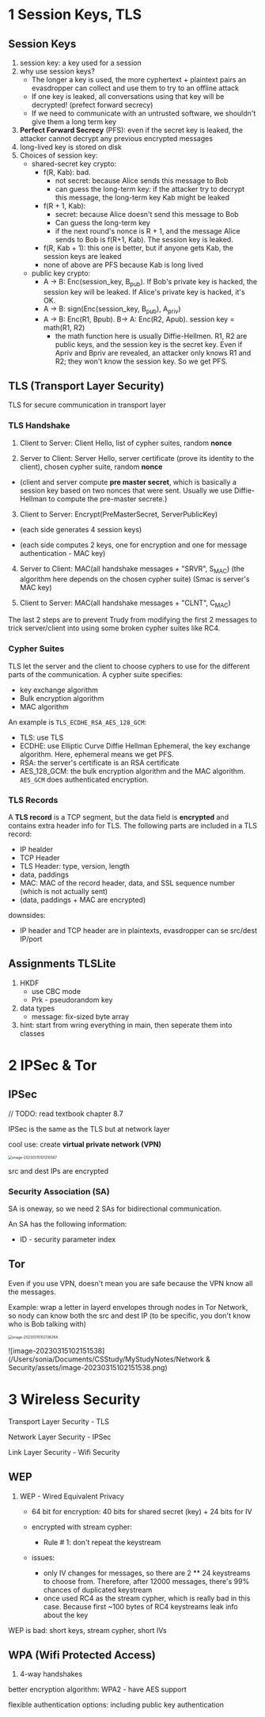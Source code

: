 # 1 Session Keys, TLS

## Session Keys

1. session key: a key used for a session
2. why use session keys?
   - The longer a key is used, the more cyphertext + plaintext pairs an evasdropper can collect and use them to try to an offline attack
   - If one key is leaked, all conversations using that key will be decrypted! (prefect forward secrecy)
   - If we need to communicate with an untrusted software, we shouldn't give them a long term key
3. **Perfect Forward Secrecy** (PFS): even if the secret key is leaked, the attacker cannot decrypt any previous encrypted messages
4. long-lived key is stored on disk
5. Choices of session key:
   - shared-secret key crypto:
     - f(R, Kab): bad. 
       - not secret: because Alice sends this message to Bob
       - can guess the long-term key: if the attacker try to decrypt this message, the long-term key Kab might be leaked
     - f(R + 1, Kab): 
       - secret: because Alice doesn't send this message to Bob
       - Can guess the long-term key
       - if the next round's nonce is R + 1, and the message Alice sends to Bob is f(R+1, Kab). The session key is leaked.
     - f(R, Kab + 1): this one is better, but if anyone gets Kab, the session keys are leaked
     - none of above are PFS because Kab is long lived
   - public key crypto:
     - A -> B: Enc(session_key, B<sub>pub</sub>). If Bob's private key is hacked, the session key will be leaked. If Alice's private key is hacked, it's OK.
     - A -> B: sign(Enc(session_key, B<sub>pub</sub>), A<sub>priv</sub>)
     - A -> B: Enc(R1, Bpub). B-> A: Enc(R2, Apub). session key = math(R1, R2)
       - the math function here is usually Diffie-Hellmen. R1, R2 are public keys, and the session key is the secret key. Even if Apriv and Bpriv are revealed, an attacker only knows R1 and R2; they won't know the session key. So we get PFS.

## TLS (Transport Layer Security)

TLS for secure communication in transport layer

### TLS Handshake

1. Client to Server: Client Hello, list of cypher suites,  random **nonce**

2. Server to Client: Server Hello, server certificate (prove its identity to the client), chosen cypher suite, random **nonce**

- (client and server compute **pre master secret**, which is basically a session key based on two nonces that were sent. Usually we use Diffie-Hellman to compute the pre-master secrete.)

3. Client to Server: Encrypt(PreMasterSecret, ServerPublicKey)

- (each side generates 4 session keys)

- (each side computes 2 keys, one for encryption and one for message authentication - MAC key)

4. Server to Client: MAC(all handshake messages + "SRVR", S<sub>MAC</sub>) (the algorithm here depends on the chosen cypher suite) (Smac is server's MAC key)

5. Client to Server: MAC(all handshake messages + "CLNT", C<sub>MAC</sub>)

The last 2 steps are to prevent Trudy from modifying the first 2 messages to trick server/client into using some broken cypher suites like RC4.

### Cypher Suites

TLS let the server and the client to choose cyphers to use for the different parts of the communication. A cypher suite specifies:

- key exchange algorithm
- Bulk encryption algorithm
- MAC algorithm 

An example is `TLS_ECDHE_RSA_AES_128_GCM`:

- TLS: use TLS
- ECDHE: use Elliptic Curve Diffie Hellman Ephemeral, the key exchange algorithm. Here, ephemeral means we get PFS.
- RSA: the server's certificate is an RSA certificate
- AES_128_GCM: the bulk encryption algorithm and the MAC algorithm. `AES_GCM` does authenticated encryption.

### TLS Records

A **TLS record** is a TCP segment, but the data field is **encrypted** and contains extra header info for TLS. The following parts are included in a TLS record:

- IP healder
- TCP Header
- TLS Header: type, version, length
- data, paddings
- MAC: MAC of the record header, data, and SSL sequence number (which is not actually sent)
- (data, paddings + MAC are encrypted)

downsides:

- IP header and TCP header are in plaintexts, evasdropper can se src/dest IP/port

## Assignments TLSLite

1. HKDF
   - use CBC mode
   - Prk - pseudorandom key
2. data types
   - message: fix-sized byte array
3. hint: start from wring everything in main, then seperate them into classes

# 2 IPSec & Tor

## IPSec

// TODO: read textbook chapter 8.7

IPSec is the same as the TLS but at network layer

cool use: create **virtual private network (VPN)**

<img src="/Users/sonia/Documents/CSStudy/MyStudyNotes/Network & Security/assets/image-20230315101210567.png" alt="image-20230315101210567" style="zoom:50%;" />

src and dest IPs are encrypted

### Security Association (SA)

SA is oneway, so we need 2 SAs for bidirectional communication.

An SA has the following information:

- ID - security parameter index

## Tor

Even if you use VPN, doesn't mean you are safe because the VPN know all the messages.

Example: wrap a letter in layerd envelopes through nodes in Tor Network, so nody can know both the src and dest IP (to be specific, you don't know who is Bob talking with)

<img src="/Users/sonia/Documents/CSStudy/MyStudyNotes/Network & Security/assets/image-20230315102136264.png" alt="image-20230315102136264" style="zoom:50%;" />

![image-20230315102151538](/Users/sonia/Documents/CSStudy/MyStudyNotes/Network & Security/assets/image-20230315102151538.png)

# 3 Wireless Security

Transport Layer Security - TLS

Network Layer Security - IPSec

Link Layer Security - Wifi Security

## WEP

1. WEP - Wired Equivalent Privacy

   - 64 bit for encryption: 40 bits for shared secret (key) + 24 bits for IV

   - encrypted with stream cypher:

     - Rule # 1: don't repeat the keystream

   - issues:
     - only IV changes for messages, so there are 2 ** 24 keystreams to choose from. Therefore, after 12000 messages, there's 99% chances of duplicated keystream
     - once used RC4 as the stream cypher, which is really bad in this case. Because first ~100 bytes of RC4 keystreams leak info about the key

WEP is bad: short keys, stream cypher, short IVs

## WPA (Wifi Protected Access)

1. 4-way handshakes

better encryption algorithm: WPA2 -  have AES support

flexible authentication options: including public key authentication
